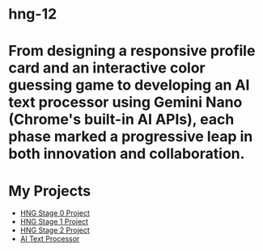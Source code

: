# hng-12
# From designing a responsive profile card and an interactive color guessing game to developing an AI text processor using Gemini Nano (Chrome's built-in AI APIs), each phase marked a progressive leap in both innovation and collaboration.
# My Projects
- [HNG Stage 0 Project](https://github.com/Davidson3556/hng12_test1)
- [HNG Stage 1 Project](https://github.com/Davidson3556/Hng-12-stage2)
- [HNG Stage 2 Project](https://github.com/Davidson3556/stage_3)
- [AI Text Processor](https://github.com/Davidson3556/AI-Text-processor)
